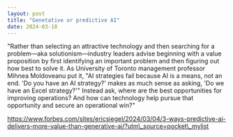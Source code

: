 ```yaml
---
layout: post
title: "Genetative or predictive AI"
date: 2024-03-18
---
```


"Rather than selecting an attractive technology and then searching for a problem—aka solutionism—industry leaders advise beginning with a value proposition by first identifying an important problem and then figuring out how best to solve it. As University of Toronto management professor Mihnea Moldoveanu put it, "AI strategies fail because AI is a means, not an end. 'Do you have an AI strategy?' makes as much sense as asking, 'Do we have an Excel strategy?'" Instead ask, where are the best opportunities for improving operations? And how can technology help pursue that opportunity and secure an operational win?"

https://www.forbes.com/sites/ericsiegel/2024/03/04/3-ways-predictive-ai-delivers-more-value-than-generative-ai/?utm\_source=pocket\_mylist
